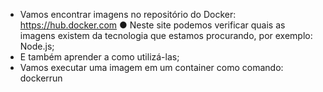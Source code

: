 * Vamos encontrar imagens no repositório do Docker: https://hub.docker.com ● Neste site podemos verificar quais as imagens existem da tecnologia que estamos procurando, por exemplo: Node.js;
* E também aprender a como utilizá-las;
* Vamos executar uma imagem em um container como comando: dockerrun